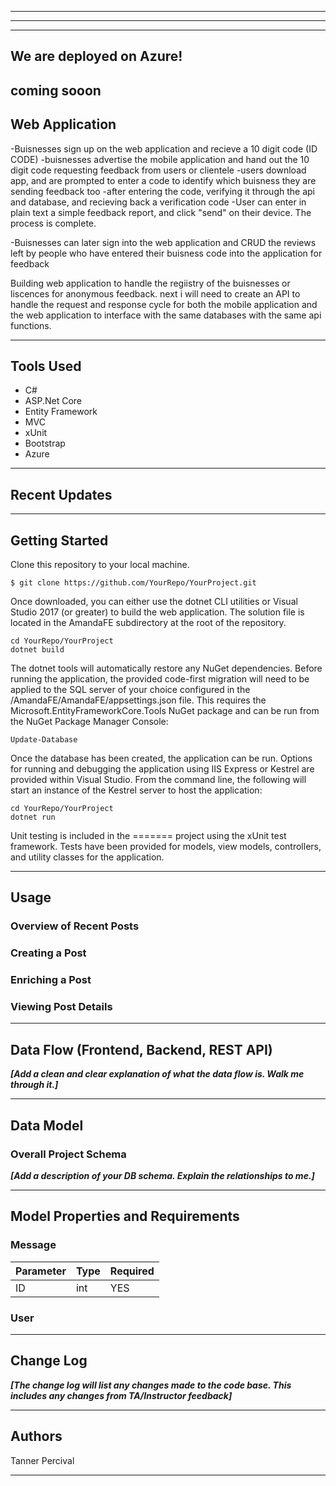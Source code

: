 
---------------------------------
---------------------------------


---------------------------------
## We are deployed on Azure!

coming sooon
---------------------------------
## Web Application
-Buisnesses sign up on the web application and recieve a 10 digit code (ID CODE)
-buisnesses advertise the mobile application and hand out the 10 digit code requesting feedback from users or clientele
-users download app, and are prompted to enter a code to identify which buisness they are sending feedback too
-after entering the code, verifying it through the api and database, and recieving back a verification code
-User can enter in plain text a simple feedback report, and click "send" on their device. The process is complete.

-Buisnesses can later sign into the web application and CRUD the reviews left by people who have entered their buisness code into the application for feedback


Building web application to handle the regiistry of the buisnesses or liscences for anonymous feedback. next i will need to create an API to handle the request and response cycle for both the mobile application and the web application to interface with the same databases with the same api functions.

---------------------------------

## Tools Used


- C#
- ASP.Net Core
- Entity Framework
- MVC
- xUnit
- Bootstrap
- Azure


---------------------------------

## Recent Updates




---------------------------

## Getting Started

Clone this repository to your local machine.
```
$ git clone https://github.com/YourRepo/YourProject.git
```
Once downloaded, you can either use the dotnet CLI utilities or Visual Studio 2017 (or greater) to build the web application. The solution file is located in the AmandaFE subdirectory at the root of the repository.
```
cd YourRepo/YourProject
dotnet build
```
The dotnet tools will automatically restore any NuGet dependencies. Before running the application, the provided code-first migration will need to be applied to the SQL server of your choice configured in the /AmandaFE/AmandaFE/appsettings.json file. This requires the Microsoft.EntityFrameworkCore.Tools NuGet package and can be run from the NuGet Package Manager Console:
```
Update-Database
```
Once the database has been created, the application can be run. Options for running and debugging the application using IIS Express or Kestrel are provided within Visual Studio. From the command line, the following will start an instance of the Kestrel server to host the application:
```
cd YourRepo/YourProject
dotnet run
```
Unit testing is included in the ======= project using the xUnit test framework. Tests have been provided for models, view models, controllers, and utility classes for the application.

---------------------------------

## Usage


### Overview of Recent Posts


### Creating a Post


### Enriching a Post


### Viewing Post Details


---------------------------
## Data Flow (Frontend, Backend, REST API)
***[Add a clean and clear explanation of what the data flow is. Walk me through it.]***


---------------------------
## Data Model

### Overall Project Schema
***[Add a description of your DB schema. Explain the relationships to me.]***


---------------------------
## Model Properties and Requirements

### Message

| Parameter | Type | Required |
| --- | --- | --- |
| ID  | int | YES |



### User


---------------------------

## Change Log
***[The change log will list any changes made to the code base. This includes any changes from TA/Instructor feedback]***


------------------------------

## Authors
Tanner Percival

------------------------------

